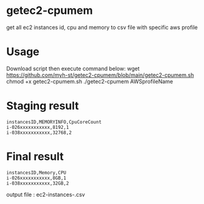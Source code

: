 # getec2-cpumem
get all ec2 instances id, cpu and memory to csv file with specific aws profile

# Usage

Download script then execute command below:
    wget https://github.com/myh-st/getec2-cpumem/blob/main/getec2-cpumem.sh
    chmod +x getec2-cpumem.sh
    ./getec2-cpumem AWSprofileName

# Staging result
    instancesID,MEMORYINFO,CpuCoreCount
    i-026xxxxxxxxxxx,8192,1
    i-038xxxxxxxxxxx,32768,2

# Final result
    instancesID,Memory,CPU
    i-026xxxxxxxxxxx,8GB,1
    i-038xxxxxxxxxxx,32GB,2

  output file :  ec2-instances-<AWSprofileName>.csv
